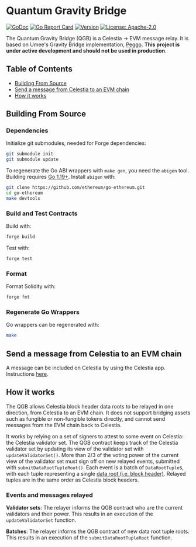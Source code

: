 # Quantum Gravity Bridge

<!-- markdownlint-disable MD013 MD041 -->

[![GoDoc](https://img.shields.io/badge/godoc-reference-blue?style=flat-square&logo=go)](https://godoc.org/github.com/celestiaorg/quantum-gravity-bridge)
[![Go Report Card](https://goreportcard.com/badge/github.com/celestiaorg/quantum-gravity-bridge?style=flat-square)](https://goreportcard.com/report/github.com/celestiaorg/quantum-gravity-bridge)
[![Version](https://img.shields.io/github/tag/celestiaorg/quantum-gravity-bridge.svg?style=flat-square)](https://github.com/celestiaorg/quantum-gravity-bridge/releases/latest)
[![License: Apache-2.0](https://img.shields.io/github/license/celestiaorg/quantum-gravity-bridge.svg?style=flat-square)](https://github.com/celestiaorg/quantum-gravity-bridge/blob/master/LICENSE)

The Quantum Gravity Bridge (QGB) is a Celestia -> EVM message relay.
It is based on Umee's Gravity Bridge implementation, [Peggo](https://github.com/umee-network/peggo).
**This project is under active development and should not be used in production**.

## Table of Contents

- [Building From Source](#building-from-source)
- [Send a message from Celestia to an EVM chain](#send-a-message-from-celestia-to-an-evm-chain)
- [How it works](#how-it-works)

## Building From Source

### Dependencies

Initialize git submodules, needed for Forge dependencies:

```sh
git submodule init
git submodule update
```

To regenerate the Go ABI wrappers with `make gen`, you need the `abigen` tool.
Building requires [Go 1.19+](https://golang.org/dl/).
Install `abigen` with:

```sh
git clone https://github.com/ethereum/go-ethereum.git
cd go-ethereum
make devtools
```

### Build and Test Contracts

Build with:

```sh
forge build
```

Test with:

```sh
forge test
```

### Format

Format Solidity with:

```sh
forge fmt
```

### Regenerate Go Wrappers

Go wrappers can be regenerated with:

```sh
make
```

## Send a message from Celestia to an EVM chain

A message can be included on Celestia by using the Celestia app.
Instructions [here](https://github.com/celestiaorg/celestia-app).

## How it works

The QGB allows Celestia block header data roots to be relayed in one direction, from Celestia to an EVM chain.
It does not support bridging assets such as fungible or non-fungible tokens directly, and cannot send messages from the EVM chain back to Celestia.

It works by relying on a set of signers to attest to some event on Celestia: the Celestia validator set.
The QGB contract keeps track of the Celestia validator set by updating its view of the validator set with `updateValidatorSet()`.
More than 2/3 of the voting power of the current view of the validator set must sign off on new relayed events, submitted with `submitDataRootTupleRoot()`.
Each event is a batch of `DataRootTuple`s, with each tuple representing a single [data root (i.e. block header)](https://celestiaorg.github.io/celestia-app/specs/data_structures.html#header).
Relayed tuples are in the same order as Celestia block headers.

### Events and messages relayed

 **Validator sets**:
 The relayer informs the QGB contract who are the current validators and their power.
 This results in an execution of the `updateValidatorSet` function.

 **Batches**:
 The relayer informs the QGB contract of new data root tuple roots.
 This results in an execution of the `submitDataRootTupleRoot` function.
